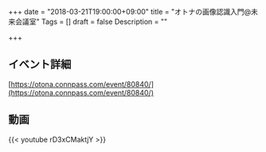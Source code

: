 +++
date = "2018-03-21T19:00:00+09:00"
title = "オトナの画像認識入門@未来会議室"
Tags = []
draft = false
Description = ""

+++

## イベント詳細

[https://otona.connpass.com/event/80840/](https://otona.connpass.com/event/80840/)

## 動画

{{< youtube rD3xCMaktjY >}}
